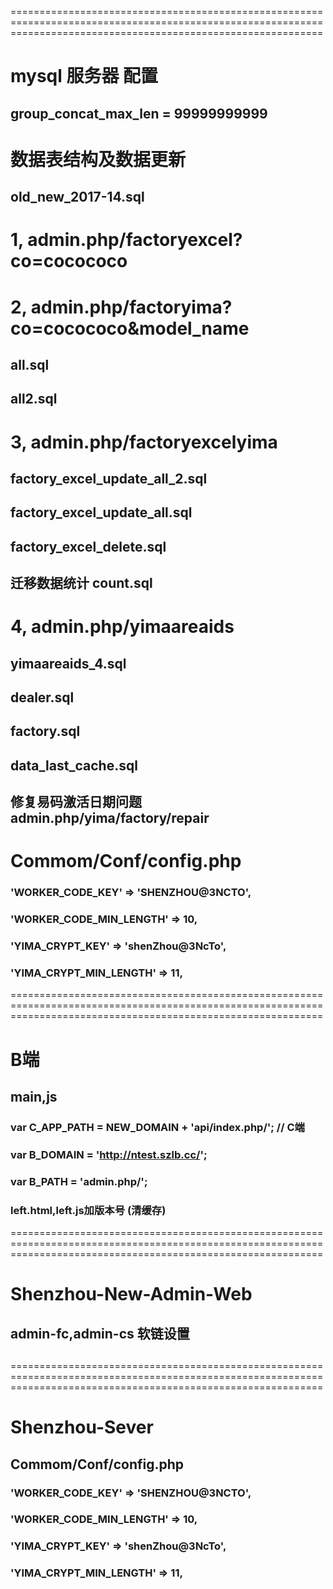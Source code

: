 ==================================================================================================================================================================
#  mysql  服务器 配置
## group_concat_max_len = 99999999999

#  数据表结构及数据更新   
## old_new_2017-14.sql

# 1, admin.php/factoryexcel?co=cocococo

# 2, admin.php/factoryima?co=cocococo&model_name
## all.sql
## all2.sql

#  3, admin.php/factoryexcelyima
## factory_excel_update_all_2.sql
## factory_excel_update_all.sql
## factory_excel_delete.sql

## 迁移数据统计  count.sql

#  4, admin.php/yimaareaids
## yimaareaids_4.sql
## dealer.sql
## factory.sql
## data_last_cache.sql

## 修复易码激活日期问题 admin.php/yima/factory/repair

#  Commom/Conf/config.php
### 'WORKER_CODE_KEY' => 'SHENZHOU@3NCTO',
### 'WORKER_CODE_MIN_LENGTH' => 10,
### 'YIMA_CRYPT_KEY' => 'shenZhou@3NcTo',
### 'YIMA_CRYPT_MIN_LENGTH' => 11,

==================================================================================================================================================================
#  B端

## main,js
### var C_APP_PATH = NEW_DOMAIN + 'api/index.php/';				// C端
### var B_DOMAIN = 'http://ntest.szlb.cc/';
### var B_PATH = 'admin.php/';
### left.html,left.js加版本号 (清缓存)

==================================================================================================================================================================
#  Shenzhou-New-Admin-Web
## admin-fc,admin-cs 软链设置
## 

==================================================================================================================================================================
#  Shenzhou-Sever

##  Commom/Conf/config.php
### 'WORKER_CODE_KEY' => 'SHENZHOU@3NCTO',
### 'WORKER_CODE_MIN_LENGTH' => 10,
### 'YIMA_CRYPT_KEY' => 'shenZhou@3NcTo',
### 'YIMA_CRYPT_MIN_LENGTH' => 11,
